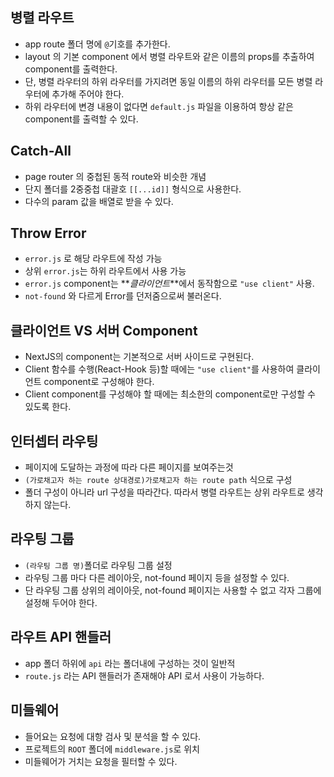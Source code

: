 ## 병렬 라우트

- app route 폴더 명에 `@`기호를 추가한다.
- layout 의 기본 component 에서 병렬 라우트와 같은 이름의 props를 추출하여 component를 출력한다.
- 단, 병렬 라우터의 하위 라우터를 가지려면 동일 이름의 하위 라우터를 모든 병렬 라우터에 추가해 주어야 한다.
- 하위 라우터에 변경 내용이 없다면 `default.js` 파일을 이용하여 항상 같은 component를 출력할 수 있다.

## Catch-All

- page router 의 중첩된 동적 route와 비슷한 개념
- 단지 폴더를 2중중첩 대괄호 `[[...id]]` 형식으로 사용한다.
- 다수의 param 값을 배열로 받을 수 있다.

## Throw Error

- `error.js` 로 해당 라우트에 작성 가능
- 상위 `error.js`는 하위 라우트에서 사용 가능
- `error.js` component는 **_클라이언트_**에서 동작함으로 `"use client"` 사용.
- `not-found` 와 다르게 Error를 던저줌으로써 불러온다.

## 클라이언트 VS 서버 Component

- NextJS의 component는 기본적으로 서버 사이드로 구현된다.
- Client 함수를 수행(React-Hook 등)할 때에는 `"use client"`를 사용하여 클라이언트 component로 구성해야 한다.
- Client component를 구성해야 할 때에는 최소한의 component로만 구성할 수 있도록 한다.

## 인터셉터 라우팅

- 페이지에 도달하는 과정에 따라 다른 페이지를 보여주는것
- `(가로채고자 하는 route 상대경로)가로채고자 하는 route path` 식으로 구성
- 폴더 구성이 아니라 url 구성을 따라간다. 따라서 병렬 라우트는 상위 라우트로 생각하지 않는다.

## 라우팅 그룹

- `(라우팅 그룹 명)`폴더로 라우팅 그룹 설정
- 라우팅 그룹 마다 다른 레이아웃, not-found 페이지 등을 설정할 수 있다.
- 단 라우팅 그룹 상위의 레이아웃, not-found 페이지는 사용할 수 없고 각자 그룹에 설정해 두어야 한다.

## 라우트 API 핸들러

- app 폴더 하위에 `api` 라는 폴더내에 구성하는 것이 일반적
- `route.js` 라는 API 핸들러가 존재해야 API 로서 사용이 가능하다.

## 미들웨어

- 들어요는 요청에 대항 검사 및 분석을 할 수 있다.
- 프로젝트의 `ROOT` 폴더에 `middleware.js`로 위치
- 미들웨어가 거치는 요청을 필터할 수 있다.
